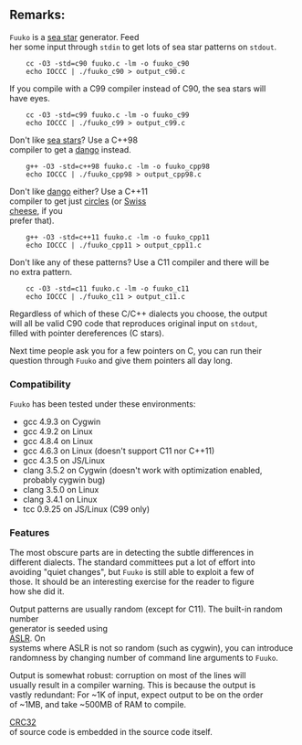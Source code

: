 ## Remarks:  
  
`Fuuko` is a [sea star](https://en.wikipedia.org/wiki/Starfish) generator. Feed  
her some input through `stdin` to get lots of sea star patterns on `stdout`.  
  
``` <!---sh-->  
    cc -O3 -std=c90 fuuko.c -lm -o fuuko_c90  
    echo IOCCC | ./fuuko_c90 > output_c90.c  
```  
  
If you compile with a C99 compiler instead of C90, the sea stars will  
have eyes.  
  
``` <!---sh-->  
    cc -O3 -std=c99 fuuko.c -lm -o fuuko_c99  
    echo IOCCC | ./fuuko_c99 > output_c99.c  
```  
  
Don't like [sea stars](https://en.wikipedia.org/wiki/Starfish)? Use a C++98  
compiler to get a [dango](https://en.wikipedia.org/wiki/Dango) instead.  
  
``` <!---sh-->  
    g++ -O3 -std=c++98 fuuko.c -lm -o fuuko_cpp98  
    echo IOCCC | ./fuuko_cpp98 > output_cpp98.c  
```  
  
Don't like [dango](https://en.wikipedia.org/wiki/Dango) either? Use a C++11  
compiler to get just [circles](https://en.wikipedia.org/wiki/Circle) (or [Swiss  
cheese](https://en.wikipedia.org/wiki/Swiss_cheeses_and_dairy_products), if you  
prefer that).  
  
``` <!---sh-->  
    g++ -O3 -std=c++11 fuuko.c -lm -o fuuko_cpp11  
    echo IOCCC | ./fuuko_cpp11 > output_cpp11.c  
```  
  
Don't like any of these patterns? Use a C11 compiler and there will be  
no extra pattern.  
  
``` <!---sh-->  
    cc -O3 -std=c11 fuuko.c -lm -o fuuko_c11  
    echo IOCCC | ./fuuko_c11 > output_c11.c  
```  
  
Regardless of which of these C/C++ dialects you choose, the output  
will all be valid C90 code that reproduces original input on `stdout`,  
filled with pointer dereferences (C stars).  
  
Next time people ask you for a few pointers on C, you can run their  
question through `Fuuko` and give them pointers all day long.  
  

### Compatibility  
  
`Fuuko` has been tested under these environments:  
  
- gcc 4.9.3 on Cygwin  
- gcc 4.9.2 on Linux  
- gcc 4.8.4 on Linux  
- gcc 4.6.3 on Linux (doesn't support C11 nor C++11)  
- gcc 4.3.5 on JS/Linux  
- clang 3.5.2 on Cygwin (doesn't work with optimization enabled,  
  probably cygwin bug)  
- clang 3.5.0 on Linux  
- clang 3.4.1 on Linux  
- tcc 0.9.25 on JS/Linux (C99 only)  
  
### Features  
  
The most obscure parts are in detecting the subtle differences in  
different dialects. The standard committees put a lot of effort into  
avoiding "quiet changes", but `Fuuko` is still able to exploit a few of  
those. It should be an interesting exercise for the reader to figure  
how she did it.  
  
Output patterns are usually random (except for C11). The built-in random number  
generator is seeded using  
[ASLR](https://en.wikipedia.org/wiki/Address_space_layout_randomization). On  
systems where ASLR is not so random (such as cygwin), you can introduce  
randomness by changing number of command line arguments to `Fuuko`.  
  
Output is somewhat robust: corruption on most of the lines will  
usually result in a compiler warning. This is because the output is  
vastly redundant: For ~1K of input, expect output to be on the order  
of ~1MB, and take ~500MB of RAM to compile.  
  
[CRC32](https://en.wikipedia.org/wiki/Computation_of_cyclic_redundancy_checks#CRC-32_algorithm)  
of source code is embedded in the source code itself.
